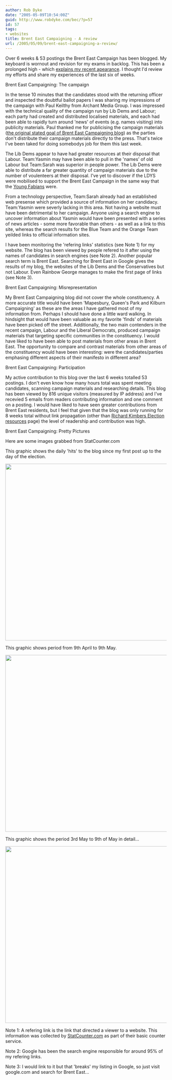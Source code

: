 ```yaml
---
author: Rob Dyke
date: "2005-05-09T10:54:00Z"
guid: http://www.robdyke.com/bec/?p=57
id: 57
tags:
- websites
title: Brent East Campaigning - A review
url: /2005/05/09/brent-east-campaigning-a-review/
---
```

Over 6 weeks &#038; 53 postings the Brent East Campaign has been blogged. My keyboard is wornout and revision for my exams in backlog. This has been a prolonged high - which [explains my recent apearance](http://www.slate.com/id/2117174/entry/2118187/). I thought I'd review my efforts and share my experiences of the last six of weeks.

Brent East Campaigning: The campaign
  
In the tense 10 minutes that the candidates stood with the returning officer and inspected the doubtful ballot papers I was sharing my impressions of the campaign with Paul Keilthy from Archant Media Group. I was impressed with the technical quality of the campaign run by Lib Dems and Labour; each party had created and distributed localised materials, and each had been able to rapidly turn around 'news' of events (e.g. names visiting) into publicity materials. Paul thanked me for publicising the campaign materials ([the original stated goal of Brent East Campaigning blog](http://becampaign.blogspot.com/2005/03/showing-paper-trail.html)) as the parties don't distribute their campaign materials directly to the press. That's twice I've been taked for doing somebodys job for them this last week.

The Lib Dems appear to have had greater resources at their disposal that Labour. Team:Yasmin may have been able to pull in the 'names' of old Labour but Team:Sarah was superior in people power. The Lib Dems were able to distribute a far greater quantity of campaign materials due to the number of voulenteers at their disposal. I've yet to discover if the LDYS were mobilised to support the Brent East Campaign in the same way that the [Young Fabians](http://www.youngfabians.org.uk/) were.

From a technology perspective, Team:Sarah already had an established web presense which provided a source of information on her candidacy. Team:Yasmin were severly lacking in this area. Not having a website must have been detrimental to her campaign. Anyone using a search engine to uncover information about Yasmin would have been presented with a series of news articles - some more favorable than others - as well as a link to this site, whereas the search results for the Blue Team and the Orange Team yeilded links to official information sites.

I have been monitoring the 'refering links' statistics (see Note 1) for my website. The blog has been viewed by people refered to it after using the names of candidates in search engines (see Note 2). Another popular search term is Brent East. Searching for Brent East in Google gives the results of my blog, the websites of the Lib Dems and the Conservatives but not Labour. Even Rainbow George manages to make the first page of links (see Note 3).

Brent East Campaigning: Misrepresentation
  
My Brent East Campaigning blog did not cover the whole constituency. A more accurate title would have been 'Mapesbury, Queen's Park and Kilburn Campaigning' as these are the areas I have gathered most of my information from. Perhaps I should have done a little ward walking. In hindsight that would have been valuable as my favorite 'finds' of materials have been picked off the street. Additionally, the two main contenders in the recent campaign, Labour and the Liberal Democrats, produced campaign materials that targeting specific communities in the constituency. I would have liked to have been able to post materials from other areas in Brent East. The opportunity to compare and contrast materials from other areas of the constituency would have been interesting: were the candidates/parties emphasing different aspects of their manifesto in different area?

Brent East Campaigning: Participation
  
My active contribution to this blog over the last 6 weeks totalled 53 postings. I don't even know how many hours total was spent meeting candidates, scanning campaign materials and researching details. This blog has been viewed by 816 unique visitors (measured by IP address) and I've recevied 5 emails from readers contributing information and one comment on a posting. I would have liked to have seen greater contributions from Brent East residents, but I feel that given that the blog was only running for 8 weeks total without link propagation (other than [Richard Kimbers Election resources](http://www.psr.keele.ac.uk/area/uk/ge05/electionblogs.htm) page) the level of readership and contribution was high.

Brent East Campaigning: Pretty Pictures
  
Here are some images grabbed from StatCounter.com
  
This graphic shows the daily 'hits' to the blog since my first post up to the day of the election.
  
<img width="550" src="http://www.comwifinet.com/becampaign/daily23mar05may.png" />
  
This graphic shows period from 9th April to 9th May.
  
<img width="550" src="http://www.comwifinet.com/becampaign/daily09apr09may.png" />
  
This graphic shows the period 3rd May to 9th of May in detail...
  
<img width="550" src="http://www.comwifinet.com/becampaign/daily03may09may.png" />

Note 1: A refering link is the link that directed a viewer to a website. This information was collected by [StatCounter.com](http://www.statcounter.com/) as part of their basic counter service.
  
Note 2: Google has been the search engine responsible for around 95% of my refering links.
  
Note 3: I would link to it but that 'breaks' my listing in Google, so just visit google.com and search for Brent East...